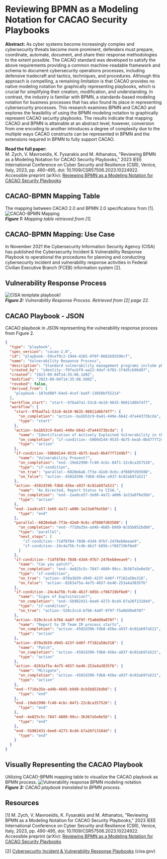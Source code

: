 # Reviewing BPMN as a Modeling Notation for CACAO Security Playbooks

**Abstract:** As cyber systems become increasingly complex and cybersecurity threats become more prominent, defenders must prepare, coordinate, automate, document, and share their response methodologies to the extent possible. The CACAO standard was developed to satisfy the above requirements providing a common machine-readable framework and schema to document cybersecurity operations processes, including defensive tradecraft and tactics, techniques, and procedures. Although this approach is compelling, a remaining limitation is that CACAO provides no native modeling notation for graphically representing playbooks, which is crucial for simplifying their creation, modification, and understanding. In contrast, the industry is familiar with BPMN, a standards-based modeling notation for business processes that has also found its place in representing cybersecurity processes. This research examines BPMN and CACAO and explores the feasibility of using the BPMN modeling notation to graphically represent CACAO security playbooks. The results indicate that mapping CACAO and BPMN is attainable at an abstract level; however, conversion from one encoding to another introduces a degree of complexity due to the multiple ways CACAO constructs can be represented in BPMN and the extensions required in BPMN to fully support CACAO.

**Read the full paper:**\
M. Zych, V. Mavroeidis, K. Fysarakis and M. Athanatos, "Reviewing BPMN as a Modeling Notation for CACAO Security Playbooks," 2023 IEEE International Conference on Cyber Security and Resilience (CSR), Venice, Italy, 2023, pp. 490-495, doi: 10.1109/CSR57506.2023.10224922.  
Accessible preprint (arXiv): [Reviewing BPMN as a Modeling Notation for CACAO Security Playbooks](https://arxiv.org/pdf/2305.18928.pdf)

## CACAO-BPMN Mapping Table

The mapping between CACAO 2.0 and BPMN 2.0 specifications from [1].
![CACAO-BPMN Mapping](/CACAO-BPMN_Mapping.jpg)\
***Figure 1:** Mapping table retrieved from [1].*

## CACAO-BPMN Mapping: Use Case

In November 2021 the Cybersecurity Information Security Agency (CISA) has published the Cybersecurity Incident & Vulnerability Response Playbook to operational the procedures for planning and conducting cybersecurity incident and vulnerability response activities in Federal Civilian Executive Branch (FCEB) information system [2].

## Vulnerability Response Process

![CISA template playbook!](CISA%20template%20playbook.png "CISA template playbook")\
***Figure 2:** Vulnerability Response Process. Retrieved from [2] page 22.*

## CACAO Playbook - JSON

CACAO playbook in JSON representing the vulnerability response process from Figure 2.

```json
{
  "type": "playbook",
  "spec_version": "cacao-2.0",
  "id": "playbook--59cef9c2-1944-4265-9f0f-0682693596cf",
  "name": "Vulnerability Response Process",
  "description": "Standard vulnerability management programs include phases for identifying, analyzing, remediating, and reporting vulnerabilities. This playbook describes the vulnerability response process in terms of standard vulnerability management program phases. ",
  "created_by": "identity--f0facbf9-aa22-4daf-b781-1f4d5cb96d87",
  "created": "2023-09-04T14:35:06.149Z",
  "modified": "2023-09-04T14:35:08.500Z",
  "revoked": false,
  "derived_from": [
    "playbook--187ed08f-64e5-4cef-badf-13058bf55214"
  ],
  "workflow_start": "start--976ad7a1-53c8-4e19-9635-96011d6bf4f7",
  "workflow": {
    "start--976ad7a1-53c8-4e19-9635-96011d6bf4f7": {
      "on_completion": "action--ba1b53c9-0a41-449e-b642-d7a44373bcda",
      "type": "start"
    },
    "action--ba1b53c9-0a41-449e-b642-d7a44373bcda": {
      "name": "Identification of Actively Exploited Vulnerability in the Wild.",
      "on_completion": "if-condition--5060d144-9535-4b75-bea5-0b477f7249bf",
      "type": "action"
    },
    "if-condition--5060d144-9535-4b75-bea5-0b477f7249bf": {
      "name": "Vulnerability Present?",
      "on_completion": "end--19eb2990-fc40-4cbc-84f1-22c8ca357526",
      "type": "if-condition",
      "on_true": "parallel--6020e6a6-7f3e-42e0-9c6c-df080fd93508",
      "on_false": "action--4502d396-fdb8-45be-a937-6c02ab97a521"
    },
    "action--4502d396-fdb8-45be-a937-6c02ab97a521": {
      "name": "As Directed, Report Status to CISA.",
      "on_completion": "end--2aa9ce57-3e60-4a72-a006-1e23a0f6e5bb",
      "type": "action"
    },
    "end--2aa9ce57-3e60-4a72-a006-1e23a0f6e5bb": {
      "type": "end"
    },
    "parallel--6020e6a6-7f3e-42e0-9c6c-df080fd93508": {
      "on_completion": "end--f710a35e-ad4b-4b05-b9d9-8cb5b852bdb6",
      "type": "parallel",
      "next_steps": [
        "if-condition--71df8f84-78d8-43d4-97b7-2476eb8eeae9",
        "if-condition--24c4a75b-fc4b-4b1f-b85b-cf66719bf6e0"
      ]
    },
    "if-condition--71df8f84-78d8-43d4-97b7-2476eb8eeae9": {
      "name": "Can you patch?",
      "on_completion": "end--4e825c5c-7847-4889-99cc-3b367a5e0e5b",
      "type": "if-condition",
      "on_true": "action--870a3b59-d945-423f-b46f-ff102a58e318",
      "on_false": "action--8263a75a-4e75-4657-be46-253a4a3835fb"
    },
    "if-condition--24c4a75b-fc4b-4b1f-b85b-cf66719bf6e0": {
      "name": "Signs of Exploitation?",
      "on_completion": "end--5b982431-6ee0-4273-8cd4-b7a26f13184d",
      "type": "if-condition",
      "on_true": "action--520c3ccd-b7b6-4a8f-9f9f-f5a0dd9a078f"
    },
    "action--520c3ccd-b7b6-4a8f-9f9f-f5a0dd9a078f": {
      "name": "Report to IR Team IR process starts",
      "on_completion": "action--4502d396-fdb8-45be-a937-6c02ab97a521",
      "type": "action"
    },
    "action--870a3b59-d945-423f-b46f-ff102a58e318": {
      "name": "Patch",
      "on_completion": "action--4502d396-fdb8-45be-a937-6c02ab97a521",
      "type": "action"
    },
    "action--8263a75a-4e75-4657-be46-253a4a3835fb": {
      "name": "Mitigate",
      "on_completion": "action--4502d396-fdb8-45be-a937-6c02ab97a521",
      "type": "action"
    },
    "end--f710a35e-ad4b-4b05-b9d9-8cb5b852bdb6": {
      "type": "end"
    },
    "end--19eb2990-fc40-4cbc-84f1-22c8ca357526": {
      "type": "end"
    },
    "end--4e825c5c-7847-4889-99cc-3b367a5e0e5b": {
      "type": "end"
    },
    "end--5b982431-6ee0-4273-8cd4-b7a26f13184d": {
      "type": "end"
    }
  }
}
```

## Visually Representing the CACAO Playbook

Utilizing CACAO-BPMN mapping table to visualize the CACAO playbook as BPMN process.
![Vulnerability response BPMN modeling notation](/vulnerability-response-bpmn.png)\
***Figure 3:** CACAO playbook translated to BPMN process.*

## Resources

[1] M. Zych, V. Mavroeidis, K. Fysarakis and M. Athanatos, "Reviewing BPMN as a Modeling Notation for CACAO Security Playbooks," 2023 IEEE International Conference on Cyber Security and Resilience (CSR), Venice, Italy, 2023, pp. 490-495, doi: 10.1109/CSR57506.2023.10224922.  
Accessible preprint (arXiv): [Reviewing BPMN as a Modeling Notation for CACAO Security Playbooks](https://arxiv.org/pdf/2305.18928.pdf)

[2] [Cybersecurity Incident & Vulnerability Response Playbooks](https://www.cisa.gov/sites/default/files/publications/Federal_Government_Cybersecurity_Incident_and_Vulnerability_Response_Playbooks_508C.pdf) (cisa.gov)
